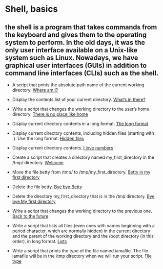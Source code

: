 # Shell, basics
## the shell is a program that takes commands from the keyboard and gives them to the operating system to perform. In the old days, it was the only user interface available on a Unix-like system such as Linux. Nowadays, we have graphical user interfaces (GUIs) in addition to command line interfaces (CLIs) such as the shell.

* A script that prints the absolute path name of the current working directory. [Where am I?](https://github.com/akka97/holbertonschool-shell/blob/main/basics/0-current_working_directory)

* Display the contents list of your current directory. [What’s in there?](https://github.com/akka97/holbertonschool-shell/blob/main/basics/1-listit)

* Write a script that changes the working directory to the user’s home directory. [There is no place like home](https://github.com/akka97/holbertonschool-shell/blob/main/basics/2-bring_me_home)

* Display current directory contents in a long format. [The long format](https://github.com/akka97/holbertonschool-shell/blob/main/basics/3-listfiles)

* Display current directory contents, including hidden files (starting with .). Use the long format. [Hidden files](https://github.com/akka97/holbertonschool-shell/blob/main/basics/4-listmorefiles)

* Display current directory contents. [I love numbers](https://github.com/akka97/holbertonschool-shell/blob/main/basics/5-listfilesdigitonly)

* Create a script that creates a directory named my_first_directory in the /tmp/ directory. [Welcome](https://github.com/akka97/holbertonschool-shell/blob/main/basics/6-firstdirectory)

* Move the file betty from /tmp/ to /tmp/my_first_directory. [Betty in my first directory](https://github.com/akka97/holbertonschool-shell/blob/main/basics/7-movethatfile)

* Delete the file betty. [Bye bye Betty](https://github.com/akka97/holbertonschool-shell/blob/main/basics/8-firstdelete)

* Delete the directory my_first_directory that is in the /tmp directory. [Bye bye My first directory](https://github.com/akka97/holbertonschool-shell/blob/main/basics/9-firstdirdeletion)

* Write a script that changes the working directory to the previous one. [Back to the future](https://github.com/akka97/holbertonschool-shell/blob/main/basics/10-back)

* Write a script that lists all files (even ones with names beginning with a period character, which are normally hidden) in the current directory and the parent of the working directory and the /boot directory (in this order), in long format. [Lists](https://github.com/akka97/holbertonschool-shell/blob/main/basics/11-lists)

* Write a script that prints the type of the file named iamafile. The file iamafile will be in the /tmp directory when we will run your script. [File type](https://github.com/akka97/holbertonschool-shell/blob/main/basics/12-file_type)

